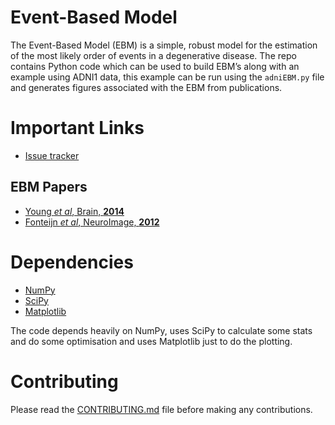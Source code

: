 Event-Based Model
=================

The Event-Based Model (EBM) is a simple, robust model for the estimation of the most likely order of events in a degenerative disease. The repo contains Python code which can be used to build EBM’s along with an example using ADNI1 data, this example can be run using the `adniEBM.py` file and generates figures associated with the EBM from publications.



Important Links
===============

- [Issue tracker](https://github.com/ucl-mig/Python-EBM/issues)

EBM Papers
----------
- [Young *et al*, Brain, **2014**](http://brain.oxfordjournals.org/cgi/pmidlookup?view=long&pmid=25012224)
- [Fonteijn *et al*, NeuroImage, **2012**](http://www.sciencedirect.com/science/article/pii/S1053811912000791)



Dependencies
============
- [NumPy](https://github.com/numpy/numpy)
- [SciPy](https://github.com/scipy/scipy)
- [Matplotlib](https://github.com/matplotlib/matplotlib)

The code depends heavily on NumPy, uses SciPy to calculate some stats and do some optimisation and uses Matplotlib just to do the plotting.

Contributing
============
Please read the [CONTRIBUTING.md](https://github.com/ucl-mig/Python-EBM/blob/master/CONTRIBUTING.md) file before making any contributions.
